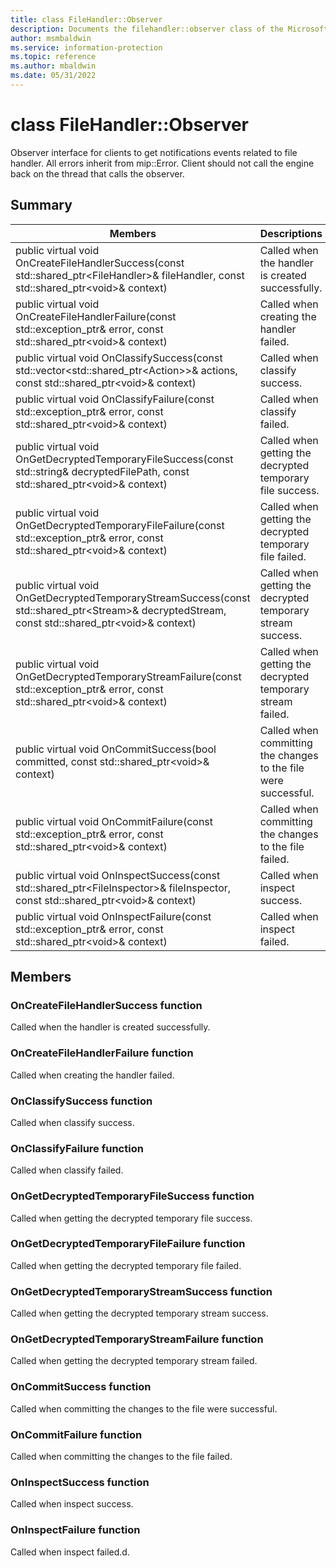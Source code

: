 ```yaml
---
title: class FileHandler::Observer 
description: Documents the filehandler::observer class of the Microsoft Information Protection (MIP) SDK.
author: msmbaldwin
ms.service: information-protection
ms.topic: reference
ms.author: mbaldwin
ms.date: 05/31/2022
---
```


# class FileHandler::Observer 
Observer interface for clients to get notifications events related to file handler.
All errors inherit from mip::Error. 
Client should not call the engine back on the thread that calls the observer.
  
## Summary
 Members                        | Descriptions                                
--------------------------------|---------------------------------------------
public virtual void OnCreateFileHandlerSuccess(const std::shared_ptr&lt;FileHandler&gt;& fileHandler, const std::shared_ptr&lt;void&gt;& context)  |  Called when the handler is created successfully.
public virtual void OnCreateFileHandlerFailure(const std::exception_ptr& error, const std::shared_ptr&lt;void&gt;& context)  |  Called when creating the handler failed.
public virtual void OnClassifySuccess(const std::vector&lt;std::shared_ptr&lt;Action&gt;&gt;& actions, const std::shared_ptr&lt;void&gt;& context)  |  Called when classify success.
public virtual void OnClassifyFailure(const std::exception_ptr& error, const std::shared_ptr&lt;void&gt;& context)  |  Called when classify failed.
public virtual void OnGetDecryptedTemporaryFileSuccess(const std::string& decryptedFilePath, const std::shared_ptr&lt;void&gt;& context)  |  Called when getting the decrypted temporary file success.
public virtual void OnGetDecryptedTemporaryFileFailure(const std::exception_ptr& error, const std::shared_ptr&lt;void&gt;& context)  |  Called when getting the decrypted temporary file failed.
public virtual void OnGetDecryptedTemporaryStreamSuccess(const std::shared_ptr&lt;Stream&gt;& decryptedStream, const std::shared_ptr&lt;void&gt;& context)  |  Called when getting the decrypted temporary stream success.
public virtual void OnGetDecryptedTemporaryStreamFailure(const std::exception_ptr& error, const std::shared_ptr&lt;void&gt;& context)  |  Called when getting the decrypted temporary stream failed.
public virtual void OnCommitSuccess(bool committed, const std::shared_ptr&lt;void&gt;& context)  |  Called when committing the changes to the file were successful.
public virtual void OnCommitFailure(const std::exception_ptr& error, const std::shared_ptr&lt;void&gt;& context)  |  Called when committing the changes to the file failed.
public virtual void OnInspectSuccess(const std::shared_ptr&lt;FileInspector&gt;& fileInspector, const std::shared_ptr&lt;void&gt;& context)  |  Called when inspect success.
public virtual void OnInspectFailure(const std::exception_ptr& error, const std::shared_ptr&lt;void&gt;& context)  |  Called when inspect failed.
  
## Members
  
### OnCreateFileHandlerSuccess function
Called when the handler is created successfully.
  
### OnCreateFileHandlerFailure function
Called when creating the handler failed.
  
### OnClassifySuccess function
Called when classify success.
  
### OnClassifyFailure function
Called when classify failed.
  
### OnGetDecryptedTemporaryFileSuccess function
Called when getting the decrypted temporary file success.
  
### OnGetDecryptedTemporaryFileFailure function
Called when getting the decrypted temporary file failed.
  
### OnGetDecryptedTemporaryStreamSuccess function
Called when getting the decrypted temporary stream success.
  
### OnGetDecryptedTemporaryStreamFailure function
Called when getting the decrypted temporary stream failed.
  
### OnCommitSuccess function
Called when committing the changes to the file were successful.
  
### OnCommitFailure function
Called when committing the changes to the file failed.
  
### OnInspectSuccess function
Called when inspect success.
  
### OnInspectFailure function
Called when inspect failed.d.